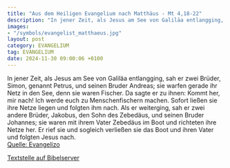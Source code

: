 ```yaml
---
title: "Aus dem Heiligen Evangelium nach Matthäus - Mt 4,18-22"
description: "In jener Zeit, als Jesus am See von Galiläa entlangging, sah er zwei Brüder, Simon, genannt Petrus, und seinen Bruder Andreas; sie warfen gerade ihr Netz in den See, denn sie waren Fischer. Da sagte er zu ihnen: Kommt her, mir nach! Ich werde euch zu Menschenfischern machen. Sofo...."
images:
- "/symbols/evangelist_matthaeus.jpg"
layout: post
category: EVANGELIUM
tag: EVANGELIUM
date: 2024-11-30 09:00:06 +0100
---
```

In jener Zeit, als Jesus am See von Galiläa entlangging, sah er zwei Brüder, Simon, genannt Petrus, und seinen Bruder Andreas; sie warfen gerade ihr Netz in den See, denn sie waren Fischer.
Da sagte er zu ihnen: Kommt her, mir nach! Ich werde euch zu Menschenfischern machen.
Sofort ließen sie ihre Netze liegen und folgten ihm nach.<!--more-->
Als er weiterging, sah er zwei andere Brüder, Jakobus, den Sohn des Zebedäus, und seinen Bruder Johannes; sie waren mit ihrem Vater Zebedäus im Boot und richteten ihre Netze her. Er rief sie
und sogleich verließen sie das Boot und ihren Vater und folgten Jesus nach.<br>
[Quelle: Evangelizo](https://evangeliumtagfuertag.org/DE/gospel)

[Textstelle auf Bibelserver](https://www.bibleserver.com/EU/Matthäus4,18-22)
